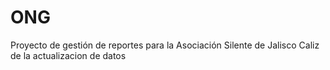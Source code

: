 # ONG
Proyecto de gestión de reportes para la Asociación Silente de Jalisco
Caliz de la actualizacion de datos
